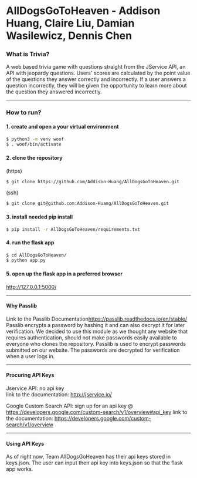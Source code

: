 # AllDogsGoToHeaven - Addison Huang, Claire Liu, Damian Wasilewicz, Dennis Chen


### What is Trivia?
A web based trivia game with questions straight from the JService API, an API with jeopardy questions. Users' scores are calculated by the point value of the questions they answer correctly and incorrectly. If a user answers a question incorrectly, they will be given the opportunity to learn more about the question they answered incorrectly.

----
### How to run?
#### 1. create and open a your virtual environment
```bash
$ python3 -m venv woof
$ . woof/bin/activate
```
#### 2. clone the repository
(https)
```bash
$ git clone https://github.com/Addison-Huang/AllDogsGoToHeaven.git
```
(ssh)
```bash
$ git clone git@github.com:Addison-Huang/AllDogsGoToHeaven.git
```
#### 3. install needed pip install
``` bash
$ pip install -r AllDogsGoToHeaven/requirements.txt
```
#### 4. run the flask app
```bash
$ cd AllDogsGoToHeaven/
$ python app.py
```
#### 5. open up the flask app in a preferred browser
<http://127.0.0.1:5000/>

----
#### Why Passlib

Link to the Passlib Documentation<https://passlib.readthedocs.io/en/stable/>
Passlib encrypts a password by hashing it and can also decrypt it for later verification. We decided to use this module as we thought any website that requires authentication, should not make passwords easily available to everyone who clones the repository. Passlib is used to encrypt passwords submitted on our website. The passwords are decrypted for verification when a user logs in.

----

#### Procuring API Keys

Jservice API: no api key <br>
link to the documentation: <http://jservice.io/>

Google Custom Search API: sign up for an api key @ <https://developers.google.com/custom-search/v1/overview#api_key>
link to the documentation: <https://developers.google.com/custom-search/v1/overview>

----

#### Using API Keys
As of right now, Team AllDogsGoHeaven has their api keys stored in keys.json. The user can input their api key into keys.json so that the flask app works.
